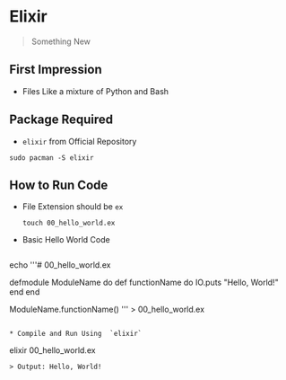 # Elixir

> Something New

## First Impression
* Files Like a mixture of Python and Bash


## Package Required
* `elixir` from Official Repository
```
sudo pacman -S elixir
```

## How to Run Code

* File Extension should be `ex`

  ```
  touch 00_hello_world.ex
  ```

* Basic Hello World Code

  ```
echo '''# 00_hello_world.ex

defmodule ModuleName do
  def functionName do
    IO.puts "Hello, World!"
  end
end

ModuleName.functionName()
  ''' > 00_hello_world.ex
  ```

* Compile and Run Using  `elixir`

  ```
  elixir 00_hello_world.ex
  ```
> Output: Hello, World! 

